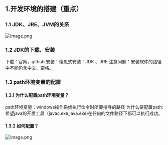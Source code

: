 ## 1.开发环境的搭建（重点）
### 1.1 JDK、JRE、JVM的关系
![image.png](https://cdn.nlark.com/yuque/0/2022/png/28932072/1655817855048-fbd1bdec-2f10-47c2-b945-599b9dd60c80.png#clientId=u839a4c46-5250-4&from=paste&height=359&id=u5a99a308&originHeight=359&originWidth=565&originalType=binary&ratio=1&rotation=0&showTitle=false&size=36632&status=done&style=none&taskId=ua7daea6e-1886-4906-9aba-3d7841c0f5e&title=&width=565)

### 1.2 JDK的下载、安装
下载：官网，github
安装：傻瓜式安装：JDK 、JRE
   注意问题：安装软件的路径中不能包含中文、空格。
### 1.3 path环境变量的配置
#### 1.3.1 为什么配置path环境变量？
path环境变量：windows操作系统执行命令时所要搜寻的路径
为什么要配置path:希望java的开发工具（javac.exe,java.exe)在任何的文件路径下都可以执行成功。
#### 1.3.2 如何配置？
![image.png](https://cdn.nlark.com/yuque/0/2022/png/28932072/1655817882342-d5373009-1400-4945-b849-6084f3556a34.png#clientId=u839a4c46-5250-4&from=paste&height=160&id=u24a755f7&originHeight=160&originWidth=774&originalType=binary&ratio=1&rotation=0&showTitle=false&size=9242&status=done&style=none&taskId=ue02f0e56-189f-4687-922d-c1eb88fc2e6&title=&width=774)








